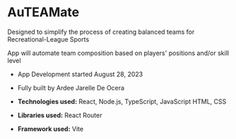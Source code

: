 # AuTEAMate

Designed to simplify the process of creating balanced teams for Recreational-League Sports

App will automate team composition based on players' positions and/or skill level


- App Development started August 28, 2023
- Fully built by Ardee Jarelle De Ocera


- **Technologies used:** React, Node.js, TypeScript, JavaScript HTML, CSS
- **Libraries used:** React Router
- **Framework used:** Vite
